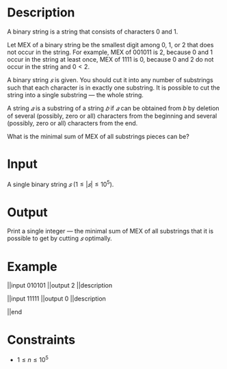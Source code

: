 # Description
A binary string is a string that consists of characters 0 and 1.

Let MEX of a binary string be the smallest digit among 0, 1, or 2 that does not occur in the string. For example, MEX of 001011 is 2, because 0 and 1 occur in the string at least once, MEX of 1111 is 0, because 0 and 2 do not occur in the string and $0<2$.

A binary string $𝑠$ is given. You should cut it into any number of substrings such that each character is in exactly one substring. It is possible to cut the string into a single substring — the whole string.

A string $𝑎$ is a substring of a string $𝑏$ if $𝑎$ can be obtained from 𝑏 by deletion of several (possibly, zero or all) characters from the beginning and several (possibly, zero or all) characters from the end.

What is the minimal sum of MEX of all substrings pieces can be?

# Input
A single binary string $𝑠$ ($1 \leq |𝑠| \leq 10^5$).

# Output

Print a single integer — the minimal sum of MEX of all substrings that it is possible to get by cutting $𝑠$ optimally.

# Example
||input
010101
||output
2
||description

||input
11111
||output
0
||description

||end

# Constraints
* $1 \leq n \leq 10^5$
